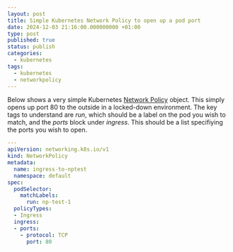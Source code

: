 ```yaml
---
layout: post
title: Simple Kubernetes Network Policy to open up a pod port
date: 2024-12-03 21:16:00.000000000 +01:00
type: post
published: true
status: publish
categories:
  - kubernetes
tags:
  - kubernetes
  - networkpolicy
---
```


Below shows a very simple Kubernetes [Network Policy](https://kubernetes.io/docs/concepts/services-networking/network-policies/) object. This simply opens up port 80 to the outside in a locked-down environment. The key tags to understand are *run*, which should be a label on the pod you wish to match, and the *ports* block under *ingress*. This should be a list specifiying the ports you wish to open.


```yaml
---
apiVersion: networking.k8s.io/v1
kind: NetworkPolicy
metadata:
  name: ingress-to-nptest
  namespace: default
spec:
  podSelector:
    matchLabels:
      run: np-test-1
  policyTypes:
  - Ingress
  ingress:
  - ports:
    - protocol: TCP
      port: 80
```